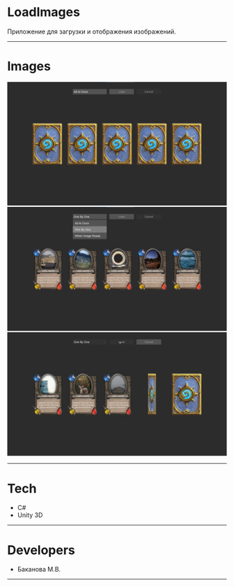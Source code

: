 # LoadImages

Приложение для загрузки и отображения изображений.

---

# Images
<img src="landing/1.png" width = 900/>
<img src="landing/2.png" width = 900/>
<img src="landing/3.png" width = 900/>

---

# Tech
* C#
* Unity 3D

---

# Developers
* Баканова М.В.

---

